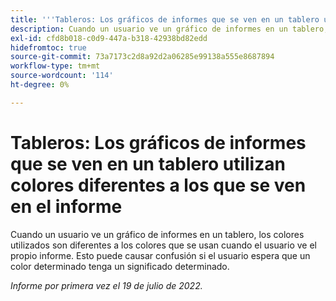 ```yaml
---
title: '''Tableros: Los gráficos de informes que se ven en un tablero utilizan colores diferentes a los que se ven en el informe.'
description: Cuando un usuario ve un gráfico de informes en un tablero, los colores utilizados son diferentes a los colores que se usan cuando el usuario ve el propio informe. Esto puede causar confusión si el usuario espera que un color determinado tenga un significado determinado.
exl-id: cfd8b018-c0d9-447a-b318-42938bd82edd
hidefromtoc: true
source-git-commit: 73a7173c2d8a92d2a06285e99138a555e8687894
workflow-type: tm+mt
source-wordcount: '114'
ht-degree: 0%

---
```


# Tableros: Los gráficos de informes que se ven en un tablero utilizan colores diferentes a los que se ven en el informe

Cuando un usuario ve un gráfico de informes en un tablero, los colores utilizados son diferentes a los colores que se usan cuando el usuario ve el propio informe. Esto puede causar confusión si el usuario espera que un color determinado tenga un significado determinado.

_Informe por primera vez el 19 de julio de 2022._
